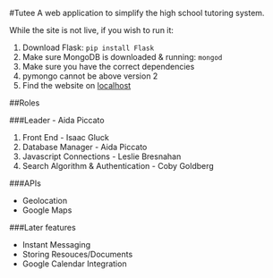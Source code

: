 #Tutee
A web application to simplify the high school tutoring system.

While the site is not live, if you wish to run it:<br>
1. Download Flask: `pip install Flask`
2. Make sure MongoDB is downloaded & running: `mongod`
3. Make sure you have the correct dependencies
  4. pymongo cannot be above version 2
5. Find the website on [localhost](http://127.0.0.1:5000/)

##Roles

###Leader - Aida Piccato 

1. Front End - Isaac Gluck
2. Database Manager - Aida Piccato
3. Javascript Connections - Leslie Bresnahan
4. Search Algorithm & Authentication - Coby Goldberg

###APIs
- Geolocation
- Google Maps

###Later features
- Instant Messaging
- Storing Resouces/Documents
- Google Calendar Integration
